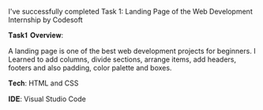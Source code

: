 I've successfully completed Task 1: Landing Page of the Web Development Internship by Codesoft

𝐓𝐚𝐬𝐤𝟏 𝐎𝐯𝐞𝐫𝐯𝐢𝐞𝐰:

A landing page is one of the best web development projects for beginners. I Learned to add columns, divide sections, arrange items, add headers, footers and also padding, color palette and boxes.

𝐓𝐞𝐜𝐡: HTML and CSS

𝐈𝐃𝐄: Visual Studio Code
